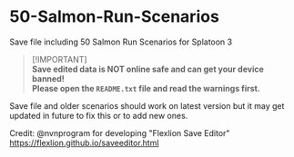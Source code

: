 # 50-Salmon-Run-Scenarios
Save file including 50 Salmon Run Scenarios for Splatoon 3 

> [!IMPORTANT]\
> **Save edited data is NOT online safe and can get your device banned!**\
> **Please open the `README.txt` file and read the warnings first.**

Save file and older scenarios should work on latest version but it may get updated in future to fix this or to add new ones.

Credit: @nvnprogram for developing "Flexlion Save Editor" https://flexlion.github.io/saveeditor.html
